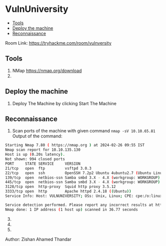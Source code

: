 # VulnUniversity

- [Tools](#tools)
- [Deploy the machine](#deploy-the-machine)
- [Reconnaissance](#reconnaissance)

Room Link: https://tryhackme.com/room/vulnversity

## Tools 

1. NMap https://nmap.org/download
2. 

## Deploy the machine 

1. Deploy The Machine by clicking Start The Machine

## Reconnaissance

1. Scan ports of the machine with given command `nmap -sV 10.10.65.81`
Output of the command:
```bash
Starting Nmap 7.80 ( https://nmap.org ) at 2024-02-26 09:55 IST
Nmap scan report for 10.10.135.130
Host is up (0.20s latency).
Not shown: 994 closed ports
PORT     STATE SERVICE     VERSION
21/tcp   open  ftp         vsftpd 3.0.3
22/tcp   open  ssh         OpenSSH 7.2p2 Ubuntu 4ubuntu2.7 (Ubuntu Linux; protocol 2.0)
139/tcp  open  netbios-ssn Samba smbd 3.X - 4.X (workgroup: WORKGROUP)
445/tcp  open  netbios-ssn Samba smbd 3.X - 4.X (workgroup: WORKGROUP)
3128/tcp open  http-proxy  Squid http proxy 3.5.12
3333/tcp open  http        Apache httpd 2.4.18 ((Ubuntu))
Service Info: Host: VULNUNIVERSITY; OSs: Unix, Linux; CPE: cpe:/o:linux:linux_kernel

Service detection performed. Please report any incorrect results at https://nmap.org/submit/ .
Nmap done: 1 IP address (1 host up) scanned in 36.77 seconds
```
3. 
4. 
5. 
   

Author: Zishan Ahamed Thandar




